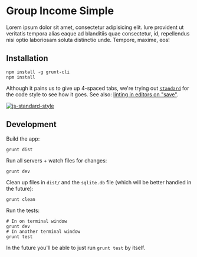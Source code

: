 # Group Income Simple

Lorem ipsum dolor sit amet, consectetur adipisicing elit. Iure provident ut veritatis tempora alias eaque ad blanditiis quae consectetur, id, repellendus nisi optio laboriosam soluta distinctio unde. Tempore, maxime, eos!

## Installation

```
npm install -g grunt-cli
npm install
```

Although it pains us to give up 4-spaced tabs, we're trying out [`standard`](https://github.com/feross/standard) for the code style to see how it goes. See also: [linting in editors on "save"](https://github.com/feross/standard#text-editor-plugins).

[![js-standard-style](https://cdn.rawgit.com/feross/standard/master/badge.svg)](https://github.com/feross/standard)

## Development

Build the app:

```
grunt dist
```

Run all servers + watch files for changes:

```
grunt dev
```

Clean up files in `dist/` and the `sqlite.db` file (which will be better handled in the future):

```
grunt clean
```

Run the tests:

```
# In on terminal window
grunt dev
# In another terminal window
grunt test
```

In the future you'll be able to just run `grunt test` by itself.
